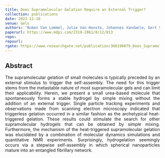 ```yaml
---
title: Does Supramolecular Gelation Require an External Trigger?
collection: publications
date: 2022-12-10
venue: Gels
authors: 'Ruben Van Lommel, Julie Van Hooste, Johannes Vandaele, Gert Steurs, Tom Van der Donck, Frank De Proft, Susana Rocha, Dimitrios Sakellariou, Mercedes Alonso, Wim M De Borggraeve'
paperurl: https://www.mdpi.com/2310-2861/8/12/813
repo:
repourl:
rgate: https://www.researchgate.net/publication/366196079_Does_Supramolecular_Gelation_Require_an_External_Trigger
---
```


<h2> Abstract </h2>
<p align= "justify">
The supramolecular gelation of small molecules is typically preceded by an external stimulus to trigger the self-assembly. The need for this trigger stems from the metastable nature of most supramolecular gels and can limit their applicability. Herein, we present a small urea-based molecule that spontaneously forms a stable hydrogel by simple mixing without the addition of an external trigger. Single particle tracking experiments and observations made from scanning electron microscopy indicated that triggerless gelation occurred in a similar fashion as the archetypical heat-triggered gelation. These results could stimulate the search for other supramolecular hydrogels that can be obtained by simple mixing. Furthermore, the mechanism of the heat-triggered supramolecular gelation was elucidated by a combination of molecular dynamics simulations and quantitative NMR experiments. Surprisingly, hydrogelation seemingly occurs via a stepwise self-assembly in which spherical nanoparticles mature into an entangled fibrillary network.

